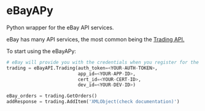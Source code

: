 # eBayAPy
Python wrapper for the eBay API services.

eBay has many API services, the most common being the [Trading API.](http://developer.ebay.com/Devzone/XML/docs/reference/ebay/index.html)

To start using the eBayAPy:

```python
# eBay will provide you with the credentials when you register for the API.
trading = eBayAPI.Trading(auth_token=<YOUR-AUTH-TOKEN>,
                          app_id=<YOUR-APP-ID>,
                          cert_id=<YOUR-CERT-ID>,
                          dev_id=<YOUR-DEV-ID>)

eBay_orders = trading.GetOrders()
addResponse = trading.AddItem('XMLObject(check documentation)')
```
